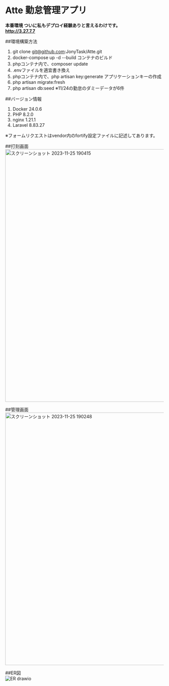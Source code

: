 # Atte 勤怠管理アプリ

**本番環境  ついに私もデプロイ経験ありと言えるわけです。**<br>
**http://3.27.7.7**

##環境構築方法
1. git clone git@github.com:JonyTask/Atte.git
2. docker-compose up -d --build コンテナのビルド
3. phpコンテナ内で、composer update
4. .envファイルを適宜書き換え
5. phpコンテナ内で、php artisan key:generate  アプリケーションキーの作成
6. php artisan migrate:fresh
7. php artisan db:seed ※11/24の勤怠のダミーデータが6件

##バージョン情報
1. Docker 24.0.6
2. PHP 8.2.0
3. nginx 1.21.1
4. Laravel 8.83.27

<p font-size="25px">※フォームリクエストはvendor内のfortify設定ファイルに記述してあります。</p>

##打刻画面</br>
<img width="800" alt="スクリーンショット 2023-11-25 190415" src="https://github.com/JonyTask/Atte/assets/136244515/53745e31-7171-4ee2-a119-31334508047c">



##管理画面</br>
<img width="800" alt="スクリーンショット 2023-11-25 190248" src="https://github.com/JonyTask/Atte/assets/136244515/146a7038-d826-4c77-a71f-a3f3733f1fd9">


##ER図</br>
![ER drawio](https://github.com/JonyTask/Atte/assets/136244515/f3a10a20-3271-4447-8343-f73a03f7fda9)

